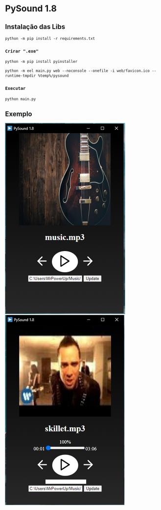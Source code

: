 # PySound 1.8

## Instalação das Libs

  ```console
python -m pip install -r requirements.txt
  ```

### `Crirar ".exe"`
  ```console
python -m pip install pyinstaller
  ```
```console
python -m eel main.py web --noconsole --onefile -i web/favicon.ico --runtime-tmpdir %temp%/pysound
  ```
### `Executar`

  ```console
python main.py
  ```

## Exemplo

![alt text](screenshot.png)
![alt text](screenshot2.png)